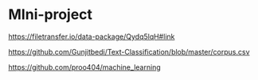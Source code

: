 # MIni-project








https://filetransfer.io/data-package/Qydq5lqH#link




https://github.com/Gunjitbedi/Text-Classification/blob/master/corpus.csv




https://github.com/proo404/machine_learning
